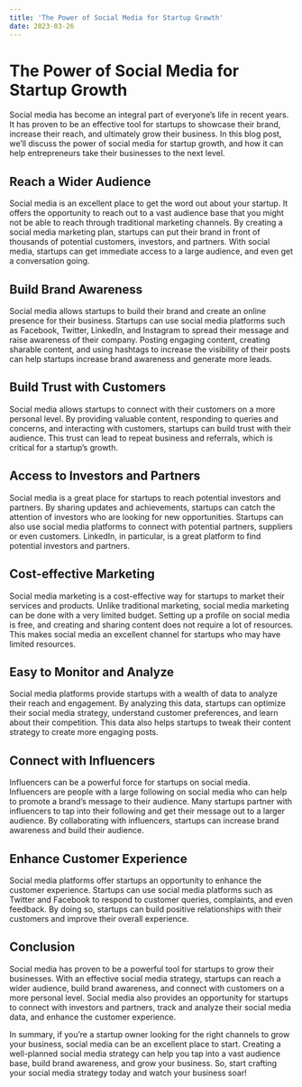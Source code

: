 ```yaml
---
title: 'The Power of Social Media for Startup Growth'
date: 2023-03-26
---
```


# The Power of Social Media for Startup Growth

Social media has become an integral part of everyone’s life in recent years. It has proven to be an effective tool for startups to showcase their brand, increase their reach, and ultimately grow their business. In this blog post, we’ll discuss the power of social media for startup growth, and how it can help entrepreneurs take their businesses to the next level.

## Reach a Wider Audience

Social media is an excellent place to get the word out about your startup. It offers the opportunity to reach out to a vast audience base that you might not be able to reach through traditional marketing channels. By creating a social media marketing plan, startups can put their brand in front of thousands of potential customers, investors, and partners. With social media, startups can get immediate access to a large audience, and even get a conversation going.

## Build Brand Awareness

Social media allows startups to build their brand and create an online presence for their business. Startups can use social media platforms such as Facebook, Twitter, LinkedIn, and Instagram to spread their message and raise awareness of their company. Posting engaging content, creating sharable content, and using hashtags to increase the visibility of their posts can help startups increase brand awareness and generate more leads.

## Build Trust with Customers

Social media allows startups to connect with their customers on a more personal level. By providing valuable content, responding to queries and concerns, and interacting with customers, startups can build trust with their audience. This trust can lead to repeat business and referrals, which is critical for a startup’s growth.

## Access to Investors and Partners

Social media is a great place for startups to reach potential investors and partners. By sharing updates and achievements, startups can catch the attention of investors who are looking for new opportunities. Startups can also use social media platforms to connect with potential partners, suppliers or even customers. LinkedIn, in particular, is a great platform to find potential investors and partners.

## Cost-effective Marketing

Social media marketing is a cost-effective way for startups to market their services and products. Unlike traditional marketing, social media marketing can be done with a very limited budget. Setting up a profile on social media is free, and creating and sharing content does not require a lot of resources. This makes social media an excellent channel for startups who may have limited resources.

## Easy to Monitor and Analyze

Social media platforms provide startups with a wealth of data to analyze their reach and engagement. By analyzing this data, startups can optimize their social media strategy, understand customer preferences, and learn about their competition. This data also helps startups to tweak their content strategy to create more engaging posts.

## Connect with Influencers

Influencers can be a powerful force for startups on social media. Influencers are people with a large following on social media who can help to promote a brand’s message to their audience. Many startups partner with influencers to tap into their following and get their message out to a larger audience. By collaborating with influencers, startups can increase brand awareness and build their audience.

## Enhance Customer Experience

Social media platforms offer startups an opportunity to enhance the customer experience. Startups can use social media platforms such as Twitter and Facebook to respond to customer queries, complaints, and even feedback. By doing so, startups can build positive relationships with their customers and improve their overall experience.

## Conclusion

Social media has proven to be a powerful tool for startups to grow their businesses. With an effective social media strategy, startups can reach a wider audience, build brand awareness, and connect with customers on a more personal level. Social media also provides an opportunity for startups to connect with investors and partners, track and analyze their social media data, and enhance the customer experience.

In summary, if you’re a startup owner looking for the right channels to grow your business, social media can be an excellent place to start. Creating a well-planned social media strategy can help you tap into a vast audience base, build brand awareness, and grow your business. So, start crafting your social media strategy today and watch your business soar!
